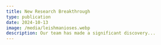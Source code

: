 ```yaml
---
title: New Research Breakthrough
type: publication
date: 2024-10-13
image: /media/leishmanioses.webp
description: Our team has made a significant discovery...
---
```

